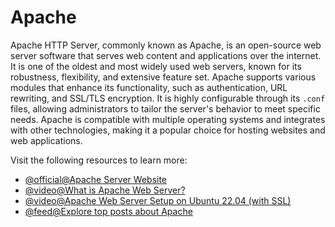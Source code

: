 # Apache

Apache HTTP Server, commonly known as Apache, is an open-source web server software that serves web content and applications over the internet. It is one of the oldest and most widely used web servers, known for its robustness, flexibility, and extensive feature set. Apache supports various modules that enhance its functionality, such as authentication, URL rewriting, and SSL/TLS encryption. It is highly configurable through its `.conf` files, allowing administrators to tailor the server's behavior to meet specific needs. Apache is compatible with multiple operating systems and integrates with other technologies, making it a popular choice for hosting websites and web applications.

Visit the following resources to learn more:

- [@official@Apache Server Website](https://httpd.apache.org/)
- [@video@What is Apache Web Server?](https://www.youtube.com/watch?v=kaaenHXO4t4)
- [@video@Apache Web Server Setup on Ubuntu 22.04 (with SSL)](https://www.youtube.com/watch?v=VXSgEvZKp-8)
- [@feed@Explore top posts about Apache](https://app.daily.dev/tags/apache?ref=roadmapsh)